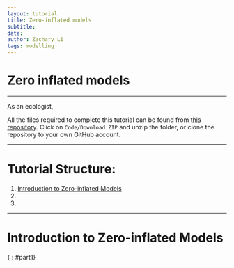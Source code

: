 ```yaml
---
layout: tutorial
title: Zero-inflated models
subtitle:
date:
author: Zachary Li
tags: modelling
---
```


# Zero inflated models

------------------------------------------------------------------------

As an ecologist,

All the files required to complete this tutorial can be found from [this repository](https://github.com/EdDataScienceEES/tutorial-zacharyli1.git). Click on `Code/Download ZIP` and unzip the folder, or clone the repository to your own GitHub account.

------------------------------------------------------------------------

# Tutorial Structure:

1.  [Introduction to Zero-inflated Models](#part1)
2.  
3.  

------------------------------------------------------------------------

# Introduction to Zero-inflated Models

{ : #part1}



